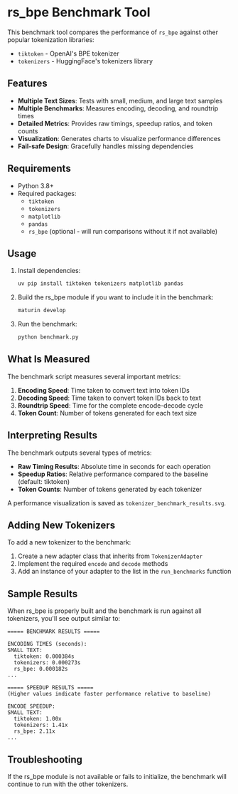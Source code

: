 # rs_bpe Benchmark Tool

This benchmark tool compares the performance of `rs_bpe` against other popular tokenization libraries:
- `tiktoken` - OpenAI's BPE tokenizer
- `tokenizers` - HuggingFace's tokenizers library

## Features

- **Multiple Text Sizes**: Tests with small, medium, and large text samples
- **Multiple Benchmarks**: Measures encoding, decoding, and roundtrip times
- **Detailed Metrics**: Provides raw timings, speedup ratios, and token counts
- **Visualization**: Generates charts to visualize performance differences
- **Fail-safe Design**: Gracefully handles missing dependencies

## Requirements

- Python 3.8+
- Required packages:
  - `tiktoken`
  - `tokenizers`
  - `matplotlib`
  - `pandas`
  - `rs_bpe` (optional - will run comparisons without it if not available)

## Usage

1. Install dependencies:
   ```bash
   uv pip install tiktoken tokenizers matplotlib pandas
   ```

2. Build the rs_bpe module if you want to include it in the benchmark:
   ```bash
   maturin develop
   ```

3. Run the benchmark:
   ```bash
   python benchmark.py
   ```

## What Is Measured

The benchmark script measures several important metrics:

1. **Encoding Speed**: Time taken to convert text into token IDs
2. **Decoding Speed**: Time taken to convert token IDs back to text
3. **Roundtrip Speed**: Time for the complete encode-decode cycle
4. **Token Count**: Number of tokens generated for each text size

## Interpreting Results

The benchmark outputs several types of metrics:

- **Raw Timing Results**: Absolute time in seconds for each operation
- **Speedup Ratios**: Relative performance compared to the baseline (default: tiktoken)
- **Token Counts**: Number of tokens generated by each tokenizer

A performance visualization is saved as `tokenizer_benchmark_results.svg`.

## Adding New Tokenizers

To add a new tokenizer to the benchmark:

1. Create a new adapter class that inherits from `TokenizerAdapter`
2. Implement the required `encode` and `decode` methods
3. Add an instance of your adapter to the list in the `run_benchmarks` function

## Sample Results

When rs_bpe is properly built and the benchmark is run against all tokenizers, you'll see output similar to:

```
===== BENCHMARK RESULTS =====

ENCODING TIMES (seconds):
SMALL TEXT:
  tiktoken: 0.000384s
  tokenizers: 0.000273s
  rs_bpe: 0.000182s
...

===== SPEEDUP RESULTS =====
(Higher values indicate faster performance relative to baseline)

ENCODE SPEEDUP:
SMALL TEXT:
  tiktoken: 1.00x
  tokenizers: 1.41x
  rs_bpe: 2.11x
...
```

## Troubleshooting

If the rs_bpe module is not available or fails to initialize, the benchmark will continue to run with the other tokenizers. 
